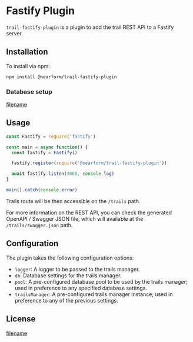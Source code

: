 # Fastify Plugin

`trail-fastify-plugin` is a plugin to add the trail REST API to a Fastify server.

## Installation

To install via npm:

```
npm install @nearform/trail-fastify-plugin
```

### Database setup

[filename](_database.md ':include')

## Usage

```javascript
const Fastify = require('fastify')

const main = async function() {
  const fastify = Fastify()

  fastify.register(require('@nearform/trail-fastify-plugin'))

  await fastify.listen(3000, console.log)
}

main().catch(console.error)
```

Trails route will be then accessible on the `/trails` path.

For more information on the REST API, you can check the generated OpenAPI / Swagger JSON file, which will available at the `/trails/swagger.json` path.

## Configuration

The plugin takes the following configuration options:

*   `logger`: A logger to be passed to the trails manager.
*   `db`: Database settings for the trails manager.
*   `pool`: A pre-configured database pool to be used by the trails manager; used in preference to any specified database settings.
*   `trailsManager`: A pre-configured trails manager instance; used in preference to any of the previous settings.

## License

[filename](_license.md ':include')
